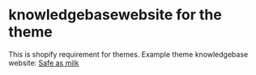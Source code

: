 # knowledgebasewebsite for the theme
This is shopify requirement for themes. 
Example theme knowledgebase website: [Safe as milk](https://www.safeasmilk.co/)
